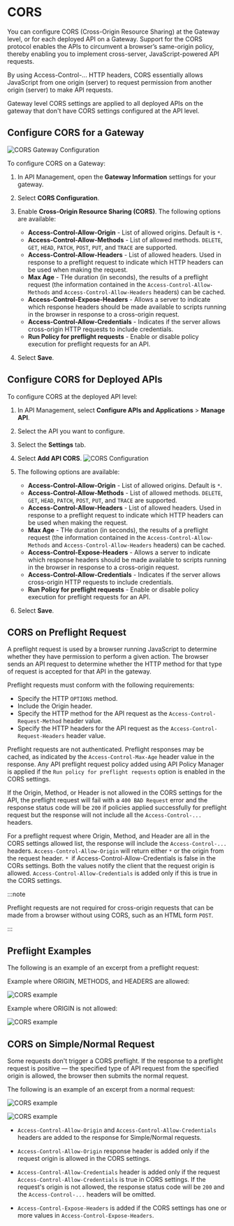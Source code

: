 # CORS

<head>
  <meta name="guidename" content="Boomi for SAP"/>
  <meta name="context" content="GUID-ccb30e44-a5de-4be6-a765-eca78f53fb3f"/>
</head>

 You can configure CORS (Cross-Origin Resource Sharing) at the Gateway level, or for each deployed API on a Gateway.
Support for the CORS protocol enables the APIs to circumvent a browser’s same-origin policy, thereby enabling you to implement cross-server, JavaScript-powered API requests.

By using Access-Control-... HTTP headers, CORS essentially allows JavaScript from one origin (server) to request permission from another origin (server) to make API requests.

Gateway level CORS settings are applied to all deployed APIs on the gateway that don't have CORS settings configured at the API level.
 

## Configure CORS for a Gateway

![CORS Gateway Configuration](../Images/img-api-cors.png)

To configure CORS on a Gateway:

1. In API Management, open the **Gateway Information** settings for your gateway.
2. Select **CORS Configuration**.
3. Enable **Cross-Origin Resource Sharing (CORS)**. The following options are available:
   - **Access-Control-Allow-Origin** - List of allowed origins. Default is `*`.
   - **Access-Control-Allow-Methods** - List of allowed methods. `DELETE`, `GET`, `HEAD`, `PATCH`, `POST`, `PUT`, and `TRACE` are supported.
   - **Access-Control-Allow-Headers** - List of allowed headers.  Used in response to a preflight request to indicate which HTTP headers can be used when making the request.
   - **Max Age** - THe duration (in seconds), the results of a preflight request (the information contained in the `Access-Control-Allow-Methods` and `Access-Control-Allow-Headers` headers) can be cached.
   - **Access-Control-Expose-Headers** - Allows a server to indicate which response headers should be made available to scripts running in the browser in response to a cross-origin request.
   - **Access-Control-Allow-Credentials** - Indicates if the server allows cross-origin HTTP requests to include credentials.
   - **Run Policy for preflight requests** - Enable or disable policy execution for preflight requests for an API.

4. Select **Save**.





## Configure CORS for Deployed APIs

To configure CORS at the deployed API level:

1. In API Management, select **Configure APIs and Applications** > **Manage API**. 
2. Select the API you want to configure. 
3. Select the **Settings** tab.
4. Select **Add API CORS**.
![CORS Configuration](../Images/img-api-cors_config.png)

5. The following options are available:
   - **Access-Control-Allow-Origin** - List of allowed origins. Default is `*`.
   - **Access-Control-Allow-Methods** - List of allowed methods. `DELETE`, `GET`, `HEAD`, `PATCH`, `POST`, `PUT`, and `TRACE` are supported.
   - **Access-Control-Allow-Headers** - List of allowed headers.  Used in response to a preflight request to indicate which HTTP headers can be used when making the request.
   - **Max Age** - THe duration (in seconds), the results of a preflight request (the information contained in the `Access-Control-Allow-Methods` and `Access-Control-Allow-Headers` headers) can be cached.
   - **Access-Control-Expose-Headers** - Allows a server to indicate which response headers should be made available to scripts running in the browser in response to a cross-origin request.
   - **Access-Control-Allow-Credentials** - Indicates if the server allows cross-origin HTTP requests to include credentials.
   - **Run Policy for preflight requests** - Enable or disable policy execution for preflight requests for an API.

6. Select **Save**.

## CORS on Preflight Request

A preflight request is used by a browser running JavaScript to determine whether they have permission to perform a given action. The browser sends an API request to determine whether the HTTP method for that type of request is accepted for that API in the gateway.

Preflight requests must conform with the following requirements:
- Specify the HTTP `OPTIONS` method.
- Include the Origin header.
- Specify the HTTP method for the API request as the `Access-Control-Request-Method` header value.
- Specify the HTTP headers for the API request as the `Access-Control-Request-Headers` header value.

Preflight requests are not authenticated. Preflight responses may be cached, as indicated by the `Access-Control-Max-Age` header value in the response. Any API preflight request policy added using API Policy Manager is applied if the `Run policy for preflight requests` option is enabled in the CORS settings.

 If the Origin, Method, or Header is not allowed in the CORS settings for the API, the preflight request will fail with a `400 BAD Request` error and the response status code will be `200` if policies applied successfully for preflight request but the response will not include all the `Access-Control-...` headers.

 For a preflight request where Origin, Method, and Header are all in the CORS settings allowed list, the response will include the `Access-Control-...` headers. `Access-Control-Allow-Origin` will return either `*` or the origin from the request header. `* `if Access-Control-Allow-Credentials is false in the CORs settings. Both the values notify the client that the request origin is allowed.
 `Access-Control-Allow-Credentials` is added only if this is true in the CORS settings.

   :::note

   Preflight requests are not required for cross-origin requests that can be made from a browser without using CORS, such as an HTML form `POST`.

   :::

## Preflight Examples

The following is an example of an excerpt from a preflight request:

Example where ORIGIN, METHODS, and HEADERS are allowed:

![CORS example](../Images/img-api-cors1.png)


Example where ORIGIN is not allowed:

![CORS example](../Images/img-api-cors2.png)



## CORS on Simple/Normal Request

Some requests don't trigger a CORS preflight. If the response to a preflight request is positive — the specified type of API request from the specified origin is allowed, the browser then submits the normal request.

The following is an example of an excerpt from a normal request:

![CORS example](../Images/img-api-cors3.png)


![CORS example](../Images/img-api-cors4.png)



- `Access-Control-Allow-Origin` and `Access-Control-Allow-Credentials` headers are added to the response for Simple/Normal requests.

- `Access-Control-Allow-Origin` response header is added only if the request origin is allowed in the CORS settings.
- `Access-Control-Allow-Credentials` header is added only if the request `Access-Control-Allow-Credentials` is true in CORS settings.
If the request's origin is not allowed, the response status code will be `200` and the `Access-Control-...` headers will be omitted.
- `Access-Control-Expose-Headers` is added if the CORS settings has one or more values in `Access-Control-Expose-Headers`.
